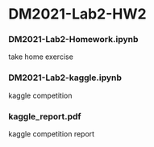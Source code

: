 # DM2021-Lab2-HW2

### DM2021-Lab2-Homework.ipynb
take home exercise

### DM2021-Lab2-kaggle.ipynb
kaggle competition

### kaggle_report.pdf
kaggle competition report
